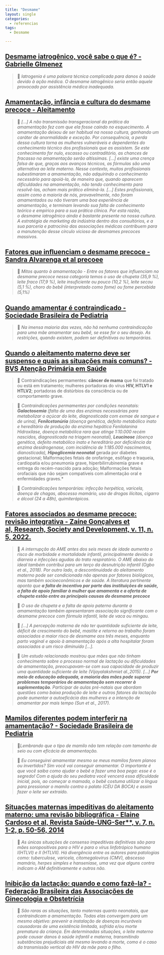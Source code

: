 ```yaml
---
title: "Desmame"
layout: single
categories:
  - referencias
tags:
  - Desmame

---
```


## [Desmame iatrogênico, você sabe o que é? - Gabrielle GImenez](https://gabriellegimenez.com/2020/10/31/desmame-iatrogenico-voce-sabe-o-que-e/)

>💬 *Iatrogenia é uma palavra técnica complicada para danos à saúde devido à ação médica. O desmame iatrogênico seria então aquele provocado por assistência médica inadequada.*

## [Amamentação, infância e cultura do desmame precoce - Aleitamento](https://aleitamento.com.br/secoes/amamentacao/amamentacao-infancia-e-cultura-do-desmame-precoce/5504/)

>💬 *[…] A não transmissão transgeracional da prática da amamentação fez com que ela fosse caindo no esquecimento. A amamentação deixou de ser habitual na nossa cultura, ganhando um caráter de anormalidade e exceção. Por consequência, a perda dessa cultura torna as mulheres vulneráveis e dependentes do conhecimento técnico dos profissionais que as assistem. Se este conhecimento for nulo, escasso ou contraditório, as chances de fracasso na amamentação serão altíssimas. […] existe uma crença falsa de que, graças aos avanços técnicos, as fórmulas são uma alternativa ao leite materno. Nesse contexto, muitos profissionais subestimaram a amamentação, não adquirindo o conhecimento necessário para apoiá-la, de maneira que, quando aparecem dificuldades na amamentação, não tendo conhecimento para resolvê-las, acham mais prático eliminá-la. […] Estes profissionais, assim como a maioria de nós, provavelmente, não foram amamentados ou não tiveram uma boa experiência de amamentação, e terminam levando sua falta de conhecimento teórico e empírico para a sua prática clínica. Por esta razão, o desmame iatrogênico ainda é bastante presente na nossa cultura. A estratégia de marketing da indústria dentro dos consultórios, e a sua parceria e patrocínio das associações médicas contribuem para a manutenção desse círculo vicioso de desmames precoces massivos.*
## [Fatores que influenciam o desmame precoce  - Sandra Alvarenga et al precoee](http://www.scielo.org.co/scielo.php?script=sci_arttext&pid=S1657-59972017000100093)

>💬 *Mitos quanto à amamentação - Entre os fatores que influenciam no desmame precoce nessa categoria temos o uso de chupeta (35,9 %), leite fraco (17,9 %), leite insuficiente ou pouco (10,2 %), leite secou (5,1 %), choro do bebê (interpretado como fome) ou fome percebida (5,1%)*

## [Quando amamentar é contraindicado - Sociedade Brasileira de Pediatria](https://www.sbp.com.br/especiais/pediatria-para-familias/nutricao/quando-amamentar-e-contraindicado/)

>💬 *Na imensa maioria das vezes, não há nenhuma contraindicação para uma mãe amamentar seu bebê, se esse for o seu desejo. As restrições, quando existem, podem ser definitivas ou temporárias.*

## [Quando o aleitamento materno deve ser suspenso e quais as situações mais comuns? - BVS Atenção Primária em Saúde](https://aps-repo.bvs.br/aps/quando-o-aleitamento-materno-deve-ser-suspenso-e-quais-as-situacoes-mais-comuns/)

>💬 Contraindicações permamentes: **câncer de mama** que foi tratado ou está em tratamento; mulheres portadoras do vírus **HIV, HTLV1 e HTLV2**; portadoras de distúrbios da consciência ou de comportamento grave.

>💬 *Contraindicações permamentes por condições neonatais: **Galactosemia** (falta de uma das enzimas necessárias para metabolizar o açúcar do leite, diagnosticada com exmae de sangue e de urina), **Fenilcetonúria** (doença genética, defeito metabólico inato e hereditário de produção da enzima hepática Fenilalanina Hidroxilase, doença metabólica rara que atinge 1:10.000 recém nascidos, diagnosticada na triagem neonatal), **Leucinose** (doença genética, defeito metabólico inato e hereditário por deficiência da enzima desidrogenase, com incidência de 1:185.000 nascimentos, dianosticada), **Hipoglicemia neonatal*** gerada por diabetes gestacional; Malformações fetais de orofaringe, esôfago e traqueia, cardiopatia e/ou pneumonia grave, hiperbilirrubinemia grave e entrega do recém-nascido para adoção; Malformações fetais orofaciais que não sejam compatíveis com alimentação oral e enfermidades graves.*

>💬 *Contraindicações temporárias: infecção herpética, varicela, doença de chagas, abscesso mamário, uso de drogas ilícitas, cigarro e álcool (24 a 48h), quimiterápicos.*

## [Fatores associados ao desmame precoce: revisão integrativa - Zaíne Gonçalves et al, Research, Society and Development, v. 11, n. 5, 2022.](https://rsdjournal.org/index.php/rsd/article/view/28048/24574)

> 💬 *A interrupção do AME antes dos seis meses de idade aumenta o risco de morbidade e mortalidade infantil, principalmente devido a diarreia e infecções agudas do trato respiratório. O AME abaixo do ideal também contribui para um terço da desnutrição infantil (Ogbo et al., 2018). Por outro lado, a descontinuidade do aleitamento materno pode ser condicionada não apenas por fatores biológicos, mas também socioeconômicos e de saúde. A literatura pertinente aponta que **a falta de incentivo por parte das instituições de saúde, a falta de apoio familiar à mulher que amamenta e a oferta de chupeta estão entre as principais causas do desmame precoce***

>💬 *O uso de chupeta e a falta de apoio paterno durante a amamentação também apresentaram associação significante com o desmame precoce com fórmula infantil, leite de vaca ou mingau.*

>💬 *[…] A percepção materna de não ter quantidade suficiente de leite, déficit de crescimento do bebê, mastite e retorno ao trabalho foram associados a maior risco de desmame aos três meses, enquanto parto vaginal e apoio à amamentação após a alta hospitalar foram associados a um risco diminuído […].*

>💬 *Um estudo relacionado mostrou que mães que não tinham conhecimento sobre o processo normal de lactação ou dificuldades de amamentação, preocupavam-se com sua capacidade de produzir uma quantidade suficiente de leite (Vijayalakshmiet al.,2015). […] **Por meio de educação adequada, a maioria das mães pode superar problemas temporários de amamentação sem recorrer à suplementação**. Participar de aulas pré-natais que abordam questões como baixa produção de leite e outros fatores da lactação pode aumentar a autoeficácia das mulheres e a intenção de amamentar por mais tempo (Sun et al., 2017).*

## [Mamilos diferentes podem interferir na amamentação? - Sociedade Brasileira de Pediatria](https://www.sbp.com.br/especiais/pediatria-para-familias/nutricao/mamilos-diferentes-podem-interferir-na-amamentacao/)

> 💬*Lembrando que o tipo de mamilo não tem relação com tamanho de seio ou com eficácia de amamentação.*

> 💬 *Eu conseguirei amamentar mesmo se meus mamilos forem planos ou invertidos? Sim você vai conseguir amamentar. O importante é que você saiba como ajudar o bebê a fazer uma boa pega: esse é o segredo! Com a ajuda do seu pediatra você vencerá essa dificuldade inicial, pois, ao começar a mamada, o bebê costuma utilizar a língua para pressionar o mamilo contra o palato (CÉU DA BOCA) e assim fazer o leite ser extraído.*

## [Situações maternas impeditivas do aleitamento materno: uma revisão bibliográfica - Elaine Cardoso et al, Revista Saúde-UNG-Ser**, v. 7, n. 1-2, p. 50-56, 2014](http://revistas.ung.br/index.php/saude/article/view/1372)

>💬 *As únicas situações de consenso impeditivas definitivas são para mães soropositivas para o HIV e para o vírus linfotrópico humano I(HTLVI) e II (HTLVII). Há divergência entre os autores para patologias como: tuberculose, varicela, citomegalovirus (CMV), abscesso mamário, herpes simples e hanseníase, uma vez que alguns contra indicam o AM definitivamente e outros não.*

## [Inibição da lactação: quando e como fazê-la? - Federação Brasileira das Associações de Ginecologia e Obstetrícia](https://www.febrasgo.org.br/pt/noticias/item/308-inibicao-da-lactacao-quando-e-como-faze-la)

>💬 *São raras as situações, tanto maternas quanto neonatais, que contraindicam a amamentação. Todas elas convergem para um mesmo objetivo: prevenir a instalação de doenças incuráveis causadoras de uma existência limitada, sofrida e/ou morte prematura da criança. Em determinadas situações, o leite materno pode causar danos à saúde infantil e materna, transmitindo substâncias prejudiciais até mesmo levando a morte, como é o caso da transmissão vertical do HIV da mãe para o filho.*